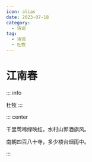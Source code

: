 ```yaml
---
icon: alias
date: 2023-07-18
category:
  - 诗词
tag:
  - 诗词
  - 杜牧
---
```


# 江南春


<!-- more -->

::: info

杜牧
:::


::: center 

千里莺啼绿映红，水村山郭酒旗风。

南朝四百八十寺，多少楼台烟雨中。

:::